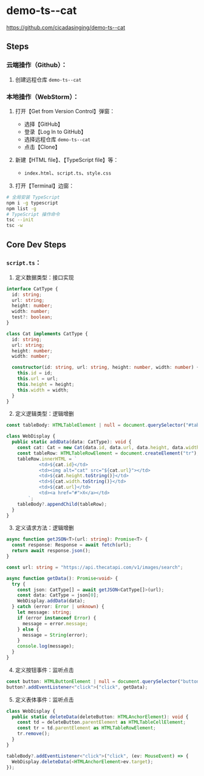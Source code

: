 # demo-ts--cat

https://github.com/cicadasinging/demo-ts--cat

## Steps

### 云端操作（Github）：

1. 创建远程仓库 `demo-ts--cat`

### 本地操作（WebStorm）：

1. 打开【Get from Version Control】弹窗：
    - 选择【GitHub】
    - 登录【Log ln to GitHub】
    - 选择远程仓库 `demo-ts--cat`
    - 点击【Clone】

2. 新建【HTML file】、【TypeScript file】等：
    - `index.html`、`script.ts`、`style.css`

3. 打开【Terminal】边窗：

```bash
# 全局安装 TypeScript
npm i -g typescript
npm list -g
# TypeScript 操作命令
tsc --init
tsc -w
```

## Core Dev Steps

### `script.ts`：

1. 定义数据类型：接口实现

```typescript
interface CatType {
  id: string;
  url: string;
  height: number;
  width: number;
  test?: boolean;
}

class Cat implements CatType {
  id: string;
  url: string;
  height: number;
  width: number;

  constructor(id: string, url: string, height: number, width: number) {
    this.id = id;
    this.url = url;
    this.height = height;
    this.width = width;
  }
}
```

2. 定义逻辑类型：逻辑增删

```typescript
const tableBody: HTMLTableElement | null = document.querySelector("#table-body");

class WebDisplay {
  public static addData(data: CatType): void {
    const cat: Cat = new Cat(data.id, data.url, data.height, data.width);
    const tableRow: HTMLTableRowElement = document.createElement("tr");
    tableRow.innerHTML = `
            <td>${cat.id}</td>
            <td><img alt="cat" src="${cat.url}"></td>
            <td>${cat.height.toString()}</td>
            <td>${cat.width.toString()}</td>
            <td>${cat.url}</td>
            <td><a href="#">X</a></td>
        `;
    tableBody?.appendChild(tableRow);
  }
}
```

3. 定义请求方法：逻辑增删

```typescript
async function getJSON<T>(url: string): Promise<T> {
  const response: Response = await fetch(url);
  return await response.json();
}

const url: string = "https://api.thecatapi.com/v1/images/search";

async function getData(): Promise<void> {
  try {
    const json: CatType[] = await getJSON<CatType[]>(url);
    const data: CatType = json[0];
    WebDisplay.addData(data);
  } catch (error: Error | unknown) {
    let message: string;
    if (error instanceof Error) {
      message = error.message;
    } else {
      message = String(error);
    }
    console.log(message);
  }
}
```

4. 定义按钮事件：监听点击

```typescript
const button: HTMLButtonElement | null = document.querySelector("button");
button?.addEventListener<"click">("click", getData);
```

5. 定义表体事件：监听点击

```typescript
class WebDisplay {
  public static deleteData(deleteButton: HTMLAnchorElement): void {
    const td = deleteButton.parentElement as HTMLTableCellElement;
    const tr = td.parentElement as HTMLTableRowElement;
    tr.remove();
  }
}

tableBody?.addEventListener<"click">("click", (ev: MouseEvent) => {
  WebDisplay.deleteData(<HTMLAnchorElement>ev.target);
});
```

